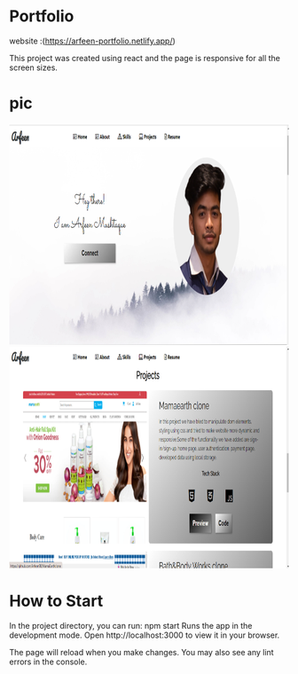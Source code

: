 # Portfolio
website :(https://arfeen-portfolio.netlify.app/)

This project was created using react and the page is responsive for all the screen sizes.

# pic
<img src='./Image/navbar.png' width='600px' height='400px'>
<img src='./Image/Project.png' width='600px' height='400px'>

# How to Start
In the project directory, you can run:
npm start
Runs the app in the development mode.
Open http://localhost:3000 to view it in your browser.

The page will reload when you make changes.
You may also see any lint errors in the console.
